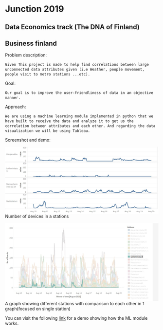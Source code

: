 # Junction 2019

## Data Economics track (The DNA of Finland)

## Business finland

Problem description:

    Given This project is made to help find correlations between large unconnected data attributes given (i.e Weather, people movement, people visit to metro stations ...etc).
Goal:

    Our goal is to improve the user-friendliness of data in an objective manner.
Approach:

    We are using a machine learning module implemented in python that we have built to receive the data and analyze it to get us the correlation between attributes and each other. And regarding the data visualization we will be using Tableau.

Screenshot and demo:



<img src="devicesnumbers.JPG"
     alt="Number of devices in a stations"
     style="float: left; margin-right: 10px;" />
Number of devices in a stations

<img src="stationsgraph.jpeg"
     alt="Number of devices in a stations"
     style="float: left; margin-right: 10px;" />
A graph showing different stations with comparison to each other in 1 graph(focused on single station)



You can visit the following <a href="https://youtu.be/WsdZUr99Wi0">link</a> for a demo showing how the ML module works.
